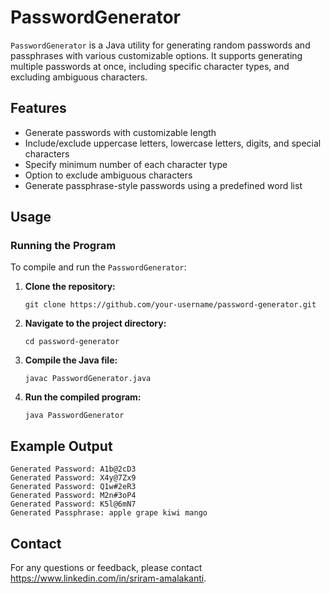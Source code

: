 # PasswordGenerator

`PasswordGenerator` is a Java utility for generating random passwords and passphrases with various customizable options. It supports generating multiple passwords at once, including specific character types, and excluding ambiguous characters.

## Features

- Generate passwords with customizable length
- Include/exclude uppercase letters, lowercase letters, digits, and special characters
- Specify minimum number of each character type
- Option to exclude ambiguous characters
- Generate passphrase-style passwords using a predefined word list

## Usage

### Running the Program

To compile and run the `PasswordGenerator`:

1. **Clone the repository:**

    ```
    git clone https://github.com/your-username/password-generator.git
    ```

2. **Navigate to the project directory:**

    ```
    cd password-generator
    ```

3. **Compile the Java file:**

    ```
    javac PasswordGenerator.java
    ```

4. **Run the compiled program:**

    ```
    java PasswordGenerator
    ```


## Example Output

```
Generated Password: A1b@2cD3
Generated Password: X4y@7Zx9
Generated Password: Q1w#2eR3
Generated Password: M2n#3oP4
Generated Password: K5l@6mN7
Generated Passphrase: apple grape kiwi mango
```

## Contact

For any questions or feedback, please contact https://www.linkedin.com/in/sriram-amalakanti.
